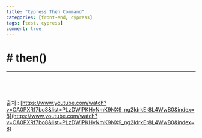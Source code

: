 ```yaml
---
title: "Cypress Then Command"
categories: [front-end, cypress]
tags: [test, cypress]
comment: true
---
```


# # then()

---

## <br>

출처 : [https://www.youtube.com/watch?v=OA0PXRf7bo8&list=PLzDWIPKHyNmK9NX9_ng2IdrkEr8L4WwB0&index=8](https://www.youtube.com/watch?v=OA0PXRf7bo8&list=PLzDWIPKHyNmK9NX9_ng2IdrkEr8L4WwB0&index=8)

